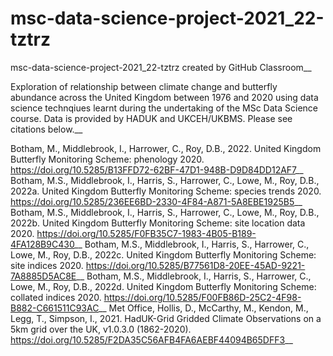 # msc-data-science-project-2021_22-tztrz
msc-data-science-project-2021_22-tztrz created by GitHub Classroom__ 

Exploration of relationship between climate change and butterfly abundance across the United Kingdom between 1976 and 2020 using data science technqiues learnt during the undertaking of the MSc Data Science course. Data is provided by HADUK and UKCEH/UKBMS. Please see citations below.__ 

Botham, M., Middlebrook, I., Harrower, C., Roy, D.B., 2022. United Kingdom Butterfly Monitoring Scheme: phenology 2020. https://doi.org/10.5285/B13FFD72-62BF-47D1-948B-D9D84DD12AF7__ 
Botham, M.S., Middlebrook, I., Harris, S., Harrower, C., Lowe, M., Roy, D.B., 2022a. United Kingdom Butterfly Monitoring Scheme: species trends 2020. https://doi.org/10.5285/236EE6BD-2330-4F84-A871-5A8EBE1925B5__
Botham, M.S., Middlebrook, I., Harris, S., Harrower, C., Lowe, M., Roy, D.B., 2022b. United Kingdom Butterfly Monitoring Scheme: site location data 2020. https://doi.org/10.5285/F0FB35C7-1983-4B05-B189-4FA128B9C430__
Botham, M.S., Middlebrook, I., Harris, S., Harrower, C., Lowe, M., Roy, D.B., 2022c. United Kingdom Butterfly Monitoring Scheme: site indices 2020. https://doi.org/10.5285/B77561D8-20EE-45AD-9221-7A8885D5AC8E__
Botham, M.S., Middlebrook, I., Harris, S., Harrower, C., Lowe, M., Roy, D.B., 2022d. United Kingdom Butterfly Monitoring Scheme: collated indices 2020. https://doi.org/10.5285/F00FB86D-25C2-4F98-B882-C661511C93AC__
Met Office, Hollis, D., McCarthy, M., Kendon, M., Legg, T., Simpson, I., 2021. HadUK-Grid Gridded Climate Observations on a 5km grid over the UK, v1.0.3.0 (1862-2020). https://doi.org/10.5285/F2DA35C56AFB4FA6AEBF44094B65DFF3__
